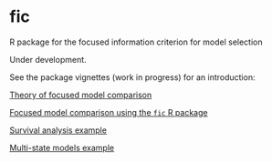 # fic
R package for the focused information criterion for model selection

Under development.

See the package vignettes (work in progress) for an introduction:

[Theory of focused model comparison](https://chjackson.github.io/fic/inst/doc/fic.html)

[Focused model comparison using the `fic` R package](https://chjackson.github.io/fic/inst/doc/ficr.html)

[Survival analysis example](https://chjackson.github.io/fic/inst/doc/survival.html)

[Multi-state models example](https://chjackson.github.io/fic/inst/doc/multistate.html)
